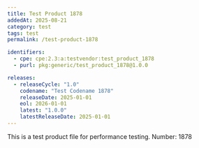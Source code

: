 ```yaml
---
title: Test Product 1878
addedAt: 2025-08-21
category: test
tags: test
permalink: /test-product-1878

identifiers:
  - cpe: cpe:2.3:a:testvendor:test_product_1878
  - purl: pkg:generic/test_product_1878@1.0.0

releases:
  - releaseCycle: "1.0"
    codename: "Test Codename 1878"
    releaseDate: 2025-01-01
    eol: 2026-01-01
    latest: "1.0.0"
    latestReleaseDate: 2025-01-01
---
```


This is a test product file for performance testing. Number: 1878
